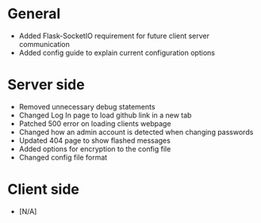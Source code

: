 # **General**

+ Added Flask-SocketIO requirement for future client server communication
+ Added config guide to explain current configuration options

# **Server side**

+ Removed unnecessary debug statements
+ Changed Log In page to load github link in a new tab
+ Patched 500 error on loading clients webpage
+ Changed how an admin account is detected when changing passwords
+ Updated 404 page to show flashed messages
+ Added options for encryption to the config file
+ Changed config file format

# **Client side**

+ [N/A]
